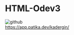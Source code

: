# HTML-Odev3 
![ github ](https://github.com/KaderErgin/HTML-Odev1/blob/main/html-Odev3/odev3-html.png) 
<br> 
https://app.patika.dev/kadergin/
